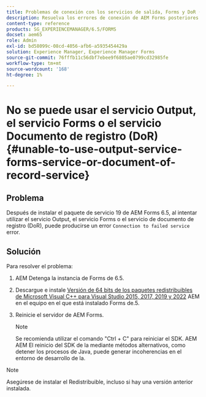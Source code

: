 ```yaml
---
title: Problemas de conexión con los servicios de salida, Forms y DoR (documento de registro)
description: Resuelva los errores de conexión de AEM Forms posteriores al SP19. Detenga, instale Microsoft Visual C++ y reinicie el servidor para obtener una solución perfecta. Solución de problemas de los servicios Output, Forms y DoR.
content-type: reference
products: SG_EXPERIENCEMANAGER/6.5/FORMS
docset: aem65
role: Admin
exl-id: bd58099c-08cd-4056-afb6-a5935454429a
solution: Experience Manager, Experience Manager Forms
source-git-commit: 76fffb11c56dbf7ebee9f6805ae0799cd32985fe
workflow-type: tm+mt
source-wordcount: '168'
ht-degree: 1%

---
```


# No se puede usar el servicio Output, el servicio Forms o el servicio Documento de registro (DoR) {#unable-to-use-output-service-forms-service-or-document-of-record-service}

## Problema

Después de instalar el paquete de servicio 19 de AEM Forms 6.5, al intentar utilizar el servicio Output, el servicio Forms o el servicio de documento de registro (DoR), puede producirse un error `Connection to failed service` error.

## Solución

Para resolver el problema:

1. AEM Detenga la instancia de Forms de 6.5.
1. Descargue e instale [Versión de 64 bits de los paquetes redistribuibles de Microsoft Visual C++ para Visual Studio 2015, 2017, 2019 y 2022](https://learn.microsoft.com/en-us/cpp/windows/latest-supported-vc-redist?view=msvc-170#visual-studio-2015-2017-2019-and-2022) AEM en el equipo en el que está instalado Forms de.5.
1. Reinicie el servidor de AEM Forms.

   >[!NOTE]
   >
   > Se recomienda utilizar el comando &quot;Ctrl + C&quot; para reiniciar el SDK. AEM AEM El reinicio del SDK de la mediante métodos alternativos, como detener los procesos de Java, puede generar incoherencias en el entorno de desarrollo de la.


>[!NOTE]
>
>
> Asegúrese de instalar el Redistribuible, incluso si hay una versión anterior instalada.
